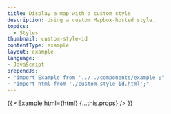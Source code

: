 ```yaml
---
title: Display a map with a custom style
description: Using a custom Mapbox-hosted style.
topics:
  - Styles
thumbnail: custom-style-id
contentType: example
layout: example
language:
- JavaScript
prependJs:
- "import Example from '../../components/example';"
- "import html from './custom-style-id.html';"
---
```


{{ <Example html={html} {...this.props} /> }}

